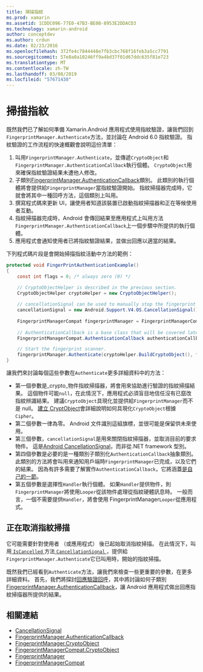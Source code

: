 ```yaml
---
title: 掃描指紋
ms.prod: xamarin
ms.assetid: 1CDDC096-77E0-47B3-BE0B-8953E2DDACD3
ms.technology: xamarin-android
author: conceptdev
ms.author: crdun
ms.date: 02/23/2016
ms.openlocfilehash: 372fe4c7844448e7fb3cbc768f16feb3a5cc7791
ms.sourcegitcommit: 57e8a0a10246ff9a4bd37f01d67ddc635f81e723
ms.translationtype: MT
ms.contentlocale: zh-TW
ms.lasthandoff: 03/08/2019
ms.locfileid: "57671438"
---
```

# <a name="scanning-for-fingerprints"></a>掃描指紋

既然我們已了解如何準備 Xamarin.Android 應用程式使用指紋驗證，讓我們回到`FingerprintManager.Authenticate`方法，並討論在 Android 6.0 指紋驗證。 指紋驗證的工作流程的快速概觀會說明這份清單：

1. 叫用`FingerprintManager.Authenticate`，並傳遞`CryptoObject`和`FingerprintManager.AuthenticationCallback`執行個體。 `CryptoObject`用來確保指紋驗證結果未遭他人修改。 
2. 子類別[FingerprintManager.AuthenticationCallback](https://developer.android.com/reference/android/hardware/fingerprint/FingerprintManager.AuthenticationCallback.html)類別。 此類別的執行個體將會提供給`FingerprintManager`當指紋驗證開始。 指紋掃描器完成時，它就會將其中一種回呼方法，這個類別上叫用。
3. 撰寫程式碼來更新 UI，讓使用者知道該裝置已啟動指紋掃描器和正在等候使用者互動。 
4. 指紋掃描器完成時，Android 會傳回結果至應用程式上叫用方法`FingerprintManager.AuthenticationCallback`上一個步驟中所提供的執行個體。
5. 應用程式會通知使用者已將指紋驗證結果，並做出回應以適當的結果。 

下列程式碼片段是會開始掃描指紋活動中方法的範例：

```csharp
protected void FingerPrintAuthenticationExample()
{
    const int flags = 0; /* always zero (0) */

    // CryptoObjectHelper is described in the previous section.
    CryptoObjectHelper cryptoHelper = new CryptoObjectHelper();    
    
    // cancellationSignal can be used to manually stop the fingerprint scanner. 
    cancellationSignal = new Android.Support.V4.OS.CancellationSignal();
    
    FingerprintManagerCompat fingerprintManager = FingerprintManagerCompat.From(this);
    
    // AuthenticationCallback is a base class that will be covered later on in this guide.
    FingerprintManagerCompat.AuthenticationCallback authenticationCallback = new MyAuthCallbackSample(this);

    // Start the fingerprint scanner.
    fingerprintManager.Authenticate(cryptoHelper.BuildCryptoObject(), flags, cancellationSignal, authenticationCallback, null);
}
```

讓我們來討論每個這些參數在`Authenticate`更多詳細資料中的方法：

* 第一個參數是_crypto_物件指紋掃描器，將會用來協助進行驗證的指紋掃描結果。 這個物件可能`null`，在此情況下，應用程式必須盲目地信任沒有已竄改指紋辨識結果。 建議`CryptoObject`具現化並提供給`FingerprintManager`而不是 null。 [建立 CryptObject](~/android/platform/fingerprint-authentication/creating-a-cryptoobject.md)會詳細說明如何具現化`CryptoObject`根據`Cipher`。
* 第二個參數一律為零。 Android 文件識別這組旗標，並很可能是保留供未來使用。 
* 第三個參數，`cancellationSignal`是用來關閉指紋掃描器，並取消目前的要求物件。 這是[Android CancellationSignal](https://developer.android.com/reference/android/os/CancellationSignal.html)，而非從.NET framework 型別。
* 第四個參數是必要的是一種類別子類別化`AuthenticationCallback`抽象類別。 此類別的方法將會叫用來通知用戶端時`FingerprintManager`已完成，以及它們的結果。 因為有許多需要了解實作`AuthenticationCallback`，它將涵蓋[是自己的一節](~/android/platform/fingerprint-authentication/fingerprint-authentication-callbacks.md)。
* 第五個參數是選擇性`Handler`執行個體。 如果`Handler`提供物件，則`FingerprintManager`將使用`Looper`從該物件處理從指紋硬體訊息時。 一般而言，一個不需要提供`Handler`，將會使用 FingerprintManager`Looper`從應用程式。

## <a name="cancelling-a-fingerprint-scan"></a>正在取消指紋掃描

它可能需要針對使用者 （或應用程式） 後已起始取消指紋掃描。 在此情況下，叫用[ `IsCancelled` ](https://developer.android.com/reference/android/os/CancellationSignal.html#isCanceled())方法[ `CancellationSignal` ](https://developer.android.com/reference/android/os/CancellationSignal.html) ，提供給`FingerprintManager.Authenticate`它已叫用時，開始的指紋掃描。

既然我們已經看到`Authenticate`方法，讓我們來檢查一些更重要的參數，在更多詳細資料。 首先，我們將探討[回應驗證回呼](~/android/platform/fingerprint-authentication/fingerprint-authentication-callbacks.md)，其中將討論如何子類別[FingerprintManager.AuthenticationCallback](https://developer.android.com/reference/android/hardware/fingerprint/FingerprintManager.AuthenticationCallback.html)，讓 Android 應用程式做出回應指紋掃描器所提供的結果。




## <a name="related-links"></a>相關連結

- [CancellationSignal](https://developer.android.com/reference/android/os/CancellationSignal.html)
- [FingerprintManager.AuthenticationCallback](https://developer.android.com/reference/android/hardware/fingerprint/FingerprintManager.AuthenticationCallback.html)
- [FingerprintManager.CryptoObject](https://developer.android.com/reference/android/hardware/fingerprint/FingerprintManager.CryptoObject.html)
- [FingerprintManagerCompat.CryptoObject](https://developer.android.com/reference/android/support/v4/hardware/fingerprint/FingerprintManagerCompat.CryptoObject.html)
- [FingerprintManager](https://developer.android.com/reference/android/hardware/fingerprint/FingerprintManager.html)
- [FingerprintManagerCompat](https://developer.android.com/reference/android/support/v4/hardware/fingerprint/FingerprintManagerCompat.html)
